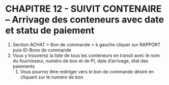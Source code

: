 # CHAPITRE 12 - SUIVIT CONTENAIRE – Arrivage des conteneurs avec date et statu de paiement

1.	Section ACHAT > Bon de commande > à gauche cliquer sur RAPPORT puis ID-Bons de commande
2.	Vous y trouverez la liste de tous les conteneurs en transit avec le nom du fournisseur, numéro de bon et de PI, date d’arrivage, état des paiements
    1. Vous pourrez être rediriger vers le bon de commande désiré en cliquant sur le numéro de bon
